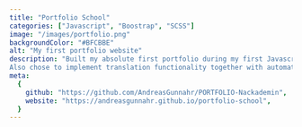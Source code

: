 ```yaml
---
title: "Portfolio School"
categories: ["Javascript", "Boostrap", "SCSS"]
image: "/images/portfolio.png"
backgroundColor: "#BFCBBE"
alt: "My first portfolio website"
description: "Built my absolute first portfolio during my first Javascript course during year 1 at Nackademin Fullstack Open Source.
Also chose to implement translation functionality together with automatic writing in the portfolio."
meta:
  {
    github: "https://github.com/AndreasGunnahr/PORTFOLIO-Nackademin",
    website: "https://andreasgunnahr.github.io/portfolio-school",
  }
---
```

